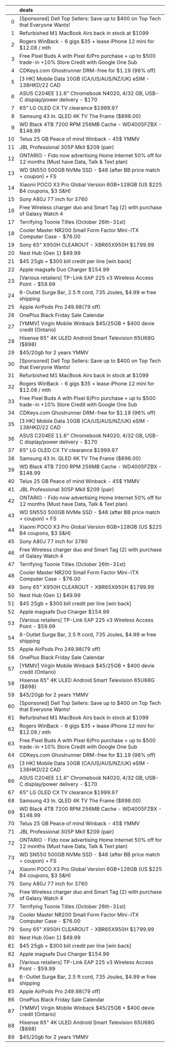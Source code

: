 |    | deals                                                                                                   |
|---:|:--------------------------------------------------------------------------------------------------------|
|  0 | [Sponsored] Dell Top Sellers: Save up to $400 on Top Tech that Everyone Wants!                          |
|  1 | Refurbished M1 MacBook Airs back in stock at $1099                                                      |
|  2 | Rogers WinBack - 6 gigs $35 + lease iPhone 12 mini for $12.08 / mth                                     |
|  3 | Free Pixel Buds A with Pixel 6/Pro purchase + up to $500 trade-in +10% Store Credit with Google One Sub |
|  4 | CDKeys.com Ghostrunner DRM-free for $1.19 (96% off)                                                     |
|  5 | [3 HK] Mobile Data 10GB (CA/US/AUS/NZ/UK) eSIM - $138 HKD/$22 CAD                                       |
|  6 | ASUS C204EE 11.6" Chromebook N4020, 4/32 GB, USB-C display/power delivery - $170                        |
|  7 | 65" LG OLED CX TV clearance $1999.97                                                                    |
|  8 | Samsung 43 In. QLED 4K TV The Frame ($898.00)                                                           |
|  9 | WD Black 4TB 7200 RPM 256MB Cache - WD4005FZBX - $148.99                                                |
| 10 | Telus 25 GB Peace of mind Winback - 45$ YMMV                                                            |
| 11 | JBL Professional 305P MkII $209 (pair)                                                                  |
| 12 | ONTARIO - Fido now advertising Home Internet 50% off for 12 months (Must have Data, Talk & Text plan)   |
| 13 | WD SN550 500GB NVMe SSD - $48 (after BB price match + coupon) + FS                                      |
| 14 | Xiaomi POCO X3 Pro Global Version 6GB+128GB (US $225 B4 coupons, $3 S&H)                                |
| 15 | Sony A80J 77 inch for 3760                                                                              |
| 16 | Free Wireless charger duo and Smart Tag (2) with purchase of Galaxy Watch 4                             |
| 17 | Terrifying Toonie Titles (October 26th-31st)                                                            |
| 18 | Cooler Master NR200 Small Form Factor Mini-ITX Computer Case - $76.00                                   |
| 19 | Sony 65" X950H CLEAROUT - XBR65X950H $1799.99                                                           |
| 20 | Nest Hub (Gen 1) $49.99                                                                                 |
| 21 | $45 25gb + $300 bill credit per line [win back]                                                         |
| 22 | Apple magsafe Duo Charger $154.99                                                                       |
| 23 | [Various retailers] TP-Link EAP 225 v3 Wireless Access Point - $59.99                                   |
| 24 | 6-Outlet Surge Bar, 2.5 ft cord, 735 Joules, $4.99 w free shipping                                      |
| 25 | Apple AirPods Pro $249.98 ($79 off)                                                                     |
| 26 | OnePlus Black Friday Sale Calendar                                                                      |
| 27 | [YMMV] Virgin Mobile Winback $45/25GB + $400 devie credit (Ontario)                                     |
| 28 | Hisense 65" 4K ULED Android Smart Television 65U68G ($898)                                              |
| 29 | $45/20gb for 2 years YMMV                                                                               |
| 30 | [Sponsored] Dell Top Sellers: Save up to $400 on Top Tech that Everyone Wants!                          |
| 31 | Refurbished M1 MacBook Airs back in stock at $1099                                                      |
| 32 | Rogers WinBack - 6 gigs $35 + lease iPhone 12 mini for $12.08 / mth                                     |
| 33 | Free Pixel Buds A with Pixel 6/Pro purchase + up to $500 trade-in +10% Store Credit with Google One Sub |
| 34 | CDKeys.com Ghostrunner DRM-free for $1.19 (96% off)                                                     |
| 35 | [3 HK] Mobile Data 10GB (CA/US/AUS/NZ/UK) eSIM - $138 HKD/$22 CAD                                       |
| 36 | ASUS C204EE 11.6" Chromebook N4020, 4/32 GB, USB-C display/power delivery - $170                        |
| 37 | 65" LG OLED CX TV clearance $1999.97                                                                    |
| 38 | Samsung 43 In. QLED 4K TV The Frame ($898.00)                                                           |
| 39 | WD Black 4TB 7200 RPM 256MB Cache - WD4005FZBX - $148.99                                                |
| 40 | Telus 25 GB Peace of mind Winback - 45$ YMMV                                                            |
| 41 | JBL Professional 305P MkII $209 (pair)                                                                  |
| 42 | ONTARIO - Fido now advertising Home Internet 50% off for 12 months (Must have Data, Talk & Text plan)   |
| 43 | WD SN550 500GB NVMe SSD - $48 (after BB price match + coupon) + FS                                      |
| 44 | Xiaomi POCO X3 Pro Global Version 6GB+128GB (US $225 B4 coupons, $3 S&H)                                |
| 45 | Sony A80J 77 inch for 3760                                                                              |
| 46 | Free Wireless charger duo and Smart Tag (2) with purchase of Galaxy Watch 4                             |
| 47 | Terrifying Toonie Titles (October 26th-31st)                                                            |
| 48 | Cooler Master NR200 Small Form Factor Mini-ITX Computer Case - $76.00                                   |
| 49 | Sony 65" X950H CLEAROUT - XBR65X950H $1799.99                                                           |
| 50 | Nest Hub (Gen 1) $49.99                                                                                 |
| 51 | $45 25gb + $300 bill credit per line [win back]                                                         |
| 52 | Apple magsafe Duo Charger $154.99                                                                       |
| 53 | [Various retailers] TP-Link EAP 225 v3 Wireless Access Point - $59.99                                   |
| 54 | 6-Outlet Surge Bar, 2.5 ft cord, 735 Joules, $4.99 w free shipping                                      |
| 55 | Apple AirPods Pro $249.98 ($79 off)                                                                     |
| 56 | OnePlus Black Friday Sale Calendar                                                                      |
| 57 | [YMMV] Virgin Mobile Winback $45/25GB + $400 devie credit (Ontario)                                     |
| 58 | Hisense 65" 4K ULED Android Smart Television 65U68G ($898)                                              |
| 59 | $45/20gb for 2 years YMMV                                                                               |
| 60 | [Sponsored] Dell Top Sellers: Save up to $400 on Top Tech that Everyone Wants!                          |
| 61 | Refurbished M1 MacBook Airs back in stock at $1099                                                      |
| 62 | Rogers WinBack - 6 gigs $35 + lease iPhone 12 mini for $12.08 / mth                                     |
| 63 | Free Pixel Buds A with Pixel 6/Pro purchase + up to $500 trade-in +10% Store Credit with Google One Sub |
| 64 | CDKeys.com Ghostrunner DRM-free for $1.19 (96% off)                                                     |
| 65 | [3 HK] Mobile Data 10GB (CA/US/AUS/NZ/UK) eSIM - $138 HKD/$22 CAD                                       |
| 66 | ASUS C204EE 11.6" Chromebook N4020, 4/32 GB, USB-C display/power delivery - $170                        |
| 67 | 65" LG OLED CX TV clearance $1999.97                                                                    |
| 68 | Samsung 43 In. QLED 4K TV The Frame ($898.00)                                                           |
| 69 | WD Black 4TB 7200 RPM 256MB Cache - WD4005FZBX - $148.99                                                |
| 70 | Telus 25 GB Peace of mind Winback - 45$ YMMV                                                            |
| 71 | JBL Professional 305P MkII $209 (pair)                                                                  |
| 72 | ONTARIO - Fido now advertising Home Internet 50% off for 12 months (Must have Data, Talk & Text plan)   |
| 73 | WD SN550 500GB NVMe SSD - $48 (after BB price match + coupon) + FS                                      |
| 74 | Xiaomi POCO X3 Pro Global Version 6GB+128GB (US $225 B4 coupons, $3 S&H)                                |
| 75 | Sony A80J 77 inch for 3760                                                                              |
| 76 | Free Wireless charger duo and Smart Tag (2) with purchase of Galaxy Watch 4                             |
| 77 | Terrifying Toonie Titles (October 26th-31st)                                                            |
| 78 | Cooler Master NR200 Small Form Factor Mini-ITX Computer Case - $76.00                                   |
| 79 | Sony 65" X950H CLEAROUT - XBR65X950H $1799.99                                                           |
| 80 | Nest Hub (Gen 1) $49.99                                                                                 |
| 81 | $45 25gb + $300 bill credit per line [win back]                                                         |
| 82 | Apple magsafe Duo Charger $154.99                                                                       |
| 83 | [Various retailers] TP-Link EAP 225 v3 Wireless Access Point - $59.99                                   |
| 84 | 6-Outlet Surge Bar, 2.5 ft cord, 735 Joules, $4.99 w free shipping                                      |
| 85 | Apple AirPods Pro $249.98 ($79 off)                                                                     |
| 86 | OnePlus Black Friday Sale Calendar                                                                      |
| 87 | [YMMV] Virgin Mobile Winback $45/25GB + $400 devie credit (Ontario)                                     |
| 88 | Hisense 65" 4K ULED Android Smart Television 65U68G ($898)                                              |
| 89 | $45/20gb for 2 years YMMV                                                                               |